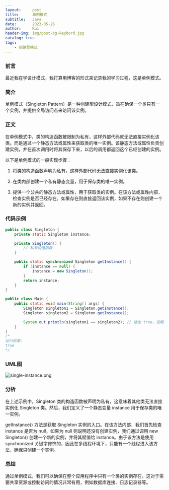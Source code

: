 ```yaml
---
layout:     post
title:      单例模式
subtitle:   Java
date:       2023-05-26
author:     Rui
header-img: img/post-bg-keybord.jpg
catalog: true
tags:
    - 创建型模式
---
```

### 前言
最近我在学设计模式，我打算用博客的形式来记录我的学习过程，这是单例模式。
### 简介
单例模式（Singleton Pattern）是一种创建型设计模式，旨在确保一个类只有一个实例，并提供全局访问点来访问该实例。
### 正文
在单例模式中，类的构造函数被限制为私有，这样外部代码就无法直接实例化该类。而是通过一个静态方法或属性来获取类的唯一实例。该静态方法或属性负责创建实例，并在首次调用时将其保存下来，以后的调用都返回这个已经创建的实例。

以下是单例模式的一般实现步骤：

1. 将类的构造函数声明为私有，这样外部代码无法直接实例化该类。

2. 在类内部创建一个私有静态变量，用于保存类的唯一实例。

3. 提供一个公共的静态方法或属性，用于获取类的实例。在该方法或属性内部，检查实例是否已经存在，如果存在则直接返回该实例，如果不存在则创建一个新的实例并返回。


### 代码示例
```java
public class Singleton {
    private static Singleton instance;

    private Singleton() {
        // 私有构造函数
    }

    public static synchronized Singleton getInstance() {
        if (instance == null) {
            instance = new Singleton();
        }
        return instance;
    }
}

public class Main {
    public static void main(String[] args) {
        Singleton singleton1 = Singleton.getInstance();
        Singleton singleton2 = Singleton.getInstance();

        System.out.println(singleton1 == singleton2); // 输出 true，说明获取到的是同一个实例
    }
}
/*
运行结果:
true
*/

```
### UML图
![single-instance.png](https://i.postimg.cc/RVQpg7c7/single-instance.png)

### 分析
在上述示例中，Singleton 类的构造函数被声明为私有，这意味着其他类无法直接实例化 Singleton 类。然后，我们定义了一个静态变量 instance 用于保存类的唯一实例。

getInstance() 方法是获取 Singleton 实例的入口。在该方法内部，我们首先检查 instance 是否为 null，如果为 null 则说明还没有创建实例，我们通过调用 new Singleton() 创建一个新的实例，并将其赋值给 instance。由于该方法是使用 synchronized 关键字修饰的，因此在多线程环境下，只能有一个线程进入该方法，确保只创建一个实例。
### 总结
通过单例模式，我们可以确保在整个应用程序中只有一个类的实例存在。这对于需要共享资源或控制访问的情况非常有用，例如数据库连接、日志记录器等。